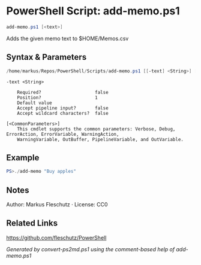 # PowerShell Script: add-memo.ps1
```powershell
add-memo.ps1 [<text>]
```

Adds the given memo text to $HOME/Memos.csv

## Syntax & Parameters
```powershell
/home/markus/Repos/PowerShell/Scripts/add-memo.ps1 [[-text] <String>] [<CommonParameters>]
```

```
-text <String>
    
    Required?                    false
    Position?                    1
    Default value                
    Accept pipeline input?       false
    Accept wildcard characters?  false
```

```
[<CommonParameters>]
    This cmdlet supports the common parameters: Verbose, Debug, ErrorAction, ErrorVariable, WarningAction, 
    WarningVariable, OutBuffer, PipelineVariable, and OutVariable.
```

## Example
```powershell
PS>./add-memo "Buy apples"
```


## Notes
Author: Markus Fleschutz · License: CC0

## Related Links
https://github.com/fleschutz/PowerShell

*Generated by convert-ps2md.ps1 using the comment-based help of add-memo.ps1*

